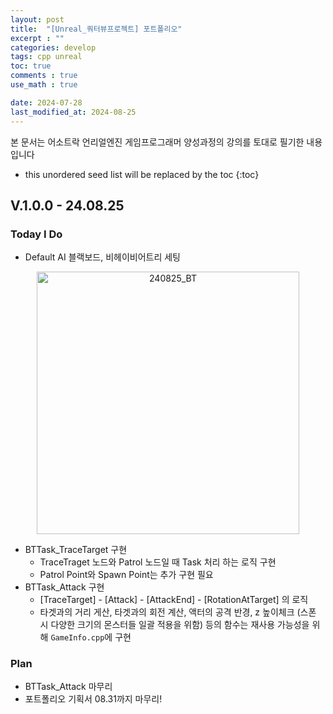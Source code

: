 ```yaml
---
layout: post
title:  "[Unreal_쿼터뷰프로젝트] 포트폴리오"
excerpt : ""
categories: develop
tags: cpp unreal
toc: true
comments : true
use_math : true

date: 2024-07-28
last_modified_at: 2024-08-25
---
```

> <span style="font-size: 80%">
본 문서는 어소트락 언리얼엔진 게임프로그래머 양성과정의 강의를 토대로 필기한 내용입니다 </span>

<!--more-->

* this unordered seed list will be replaced by the toc
{:toc}



## V.1.0.0 - 24.08.25

### Today I Do
- Default AI 블랙보드, 비헤이비어트리 세팅
<p align = "center">
    <img src = "https://github.com/user-attachments/assets/9b7073f1-43ae-4b5e-9f0f-9b0fe436c266" width = 420 alt = "240825_BT">
</p>

- BTTask_TraceTarget 구현
  - TraceTraget 노드와 Patrol 노드일 때 Task 처리 하는 로직 구현
  - Patrol Point와 Spawn Point는 추가 구현 필요
- BTTask_Attack 구현
  - [TraceTarget] - [Attack] - [AttackEnd] - [RotationAtTarget] 의 로직
  - 타겟과의 거리 게산, 타겟과의 회전 계산, 액터의 공격 반경, z 높이체크 (스폰 시 다양한 크기의 몬스터들 일괄 적용을 위함) 등의 함수는 재사용 가능성을 위해 `GameInfo.cpp`에 구현

### Plan
- BTTask_Attack 마무리
- 포트폴리오 기획서 08.31까지 마무리!